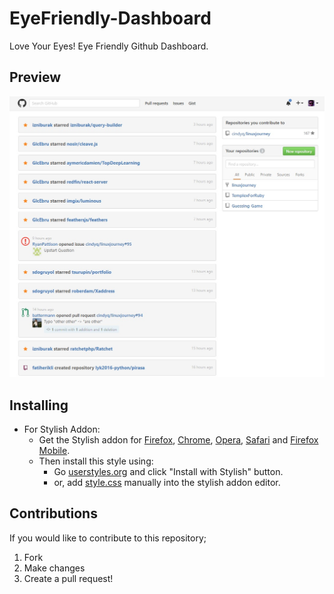 # EyeFriendly-Dashboard

Love Your Eyes! Eye Friendly Github Dashboard.

## Preview
![](./assets/ss.jpg)

## Installing

* For Stylish Addon:
  * Get the Stylish addon for [Firefox](https://addons.mozilla.org/en-US/firefox/addon/2108/), [Chrome](https://chrome.google.com/extensions/detail/fjnbnpbmkenffdnngjfgmeleoegfcffe), [Opera](https://addons.opera.com/en/extensions/details/stylish/), [Safari](http://sobolev.us/stylish/) and [Firefox Mobile](https://addons.mozilla.org/en-US/firefox/addon/2108/).
  * Then install this style using:
    * Go [userstyles.org](http://userstyles.org/styles/131357) and click "Install with Stylish" button.
    * or, add [style.css](https://raw.githubusercontent.com/uCibar/EyeFriendly-Dashboard/master/style.css) manually into the stylish addon editor.

## Contributions

If you would like to contribute to this repository;

1. Fork
2. Make changes
3. Create a pull request!
